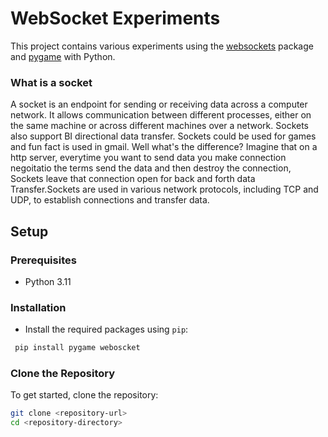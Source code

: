 # WebSocket Experiments

This project contains various experiments using the [websockets](https://websockets.readthedocs.io/en/stable/) package and [pygame](https://www.pygame.org/docs/) with Python.


### What is a socket

A socket is an endpoint for sending or receiving data across a computer network. It allows communication between different processes, either on the same machine or across different machines over a network. Sockets also support BI directional data transfer. Sockets could be used for games and fun fact is used in gmail. Well what's the difference? Imagine that on a http server, everytime you want to send data you make connection negoitatio the terms send the data and then destroy the connection, Sockets leave that connection open for back and forth data Transfer.Sockets are used in various network protocols, including TCP and UDP, to establish connections and transfer data.

## Setup

### Prerequisites

- Python 3.11

### Installation
- Install the required packages using `pip`:

```sh
 pip install pygame weboscket 
```
### Clone the Repository

To get started, clone the repository:

```sh
git clone <repository-url>
cd <repository-directory>